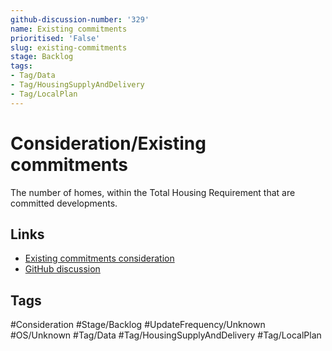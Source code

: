 ```yaml
---
github-discussion-number: '329'
name: Existing commitments
prioritised: 'False'
slug: existing-commitments
stage: Backlog
tags:
- Tag/Data
- Tag/HousingSupplyAndDelivery
- Tag/LocalPlan
---
```


# Consideration/Existing commitments

The number of homes, within the Total Housing Requirement that are committed developments.

## Links

* [Existing commitments consideration](https://design.planning.data.gov.uk/planning-consideration/existing-commitments)
* [GitHub discussion](https://github.com/digital-land/data-standards-backlog/discussions/329)

## Tags

#Consideration #Stage/Backlog #UpdateFrequency/Unknown #OS/Unknown #Tag/Data #Tag/HousingSupplyAndDelivery #Tag/LocalPlan